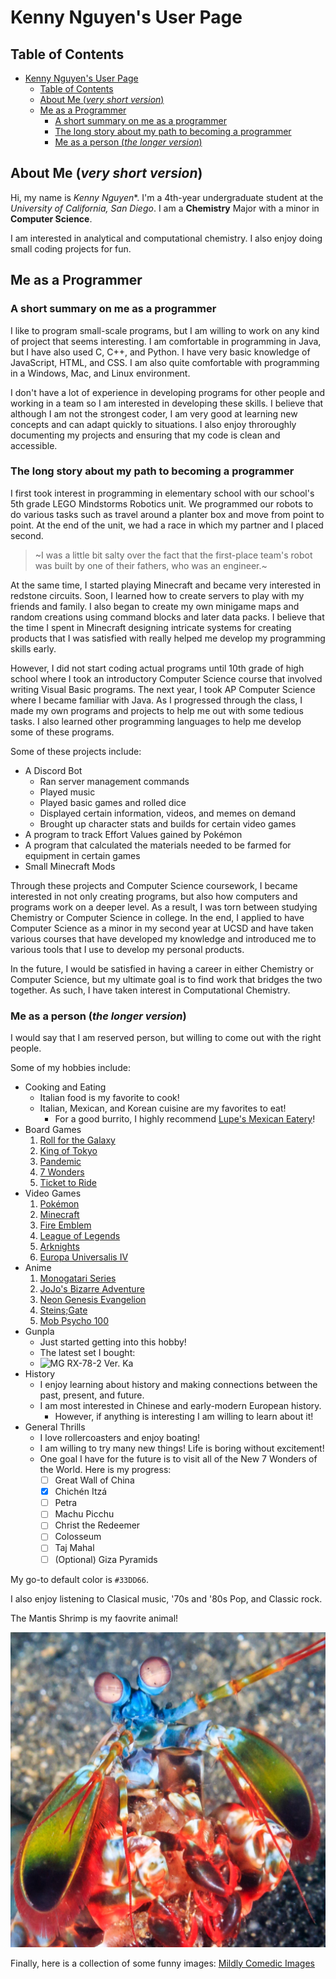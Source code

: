 # Kenny Nguyen's User Page

## Table of Contents

- [Kenny Nguyen's User Page](#kenny-nguyens-user-page)
  - [Table of Contents](#table-of-contents)
  - [About Me (*very short version*)](#about-me-very-short-version)
  - [Me as a Programmer](#me-as-a-programmer)
    - [A short summary on me as a programmer](#a-short-summary-on-me-as-a-programmer)
    - [The long story about my path to becoming a programmer](#the-long-story-about-my-path-to-becoming-a-programmer)
    - [Me as a person (*the longer version*)](#me-as-a-person-the-longer-version)

## About Me (*very short version*)

Hi, my name is *Kenny Nguyen**.
I'm a 4th-year undergraduate student at the *University of California, San Diego*.
I am a **Chemistry** Major with a minor in **Computer Science**.

I am interested in analytical and computational chemistry.
I also enjoy doing small coding projects for fun.

## Me as a Programmer

### A short summary on me as a programmer

I like to program small-scale programs, but I am willing to work on any kind of project that seems interesting.
I am comfortable in programming in Java, but I have also used C, C++, and Python.
I have very basic knowledge of JavaScript, HTML, and CSS.
I am also quite comfortable with programming in a Windows, Mac, and Linux environment.

I don't have a lot of experience in developing programs for other people and working in a team so I am interested in developing these skills.
I believe that although I am not the strongest coder, I am very good at learning new concepts and can adapt quickly to situations.
I also enjoy throroughly documenting my projects and ensuring that my code is clean and accessible.

### The long story about my path to becoming a programmer

I first took interest in programming in elementary school with our school's 5th grade LEGO Mindstorms Robotics unit.
We programmed our robots to do various tasks such as travel around a planter box and move from point to point.
At the end of the unit, we had a race in which my partner and I placed second.
> ~I was a little bit salty over the fact that the first-place team's robot was built by one of their fathers, who was an engineer.~

At the same time, I started playing Minecraft and became very interested in redstone circuits.
Soon, I learned how to create servers to play with my friends and family.
I also began to create my own minigame maps and random creations using command blocks and later data packs.
I believe that the time I spent in Minecraft designing intricate systems for creating products that I was satisfied with really helped me develop my programming skills early.

However, I did not start coding actual programs until 10th grade of high school where I took an introductory Computer Science course that involved writing Visual Basic programs.
The next year, I took AP Computer Science where I became familiar with Java.
As I progressed through the class, I made my own programs and projects to help me out with some tedious tasks. I also learned other programming languages to help me develop some of these programs.

Some of these projects include:

- A Discord Bot
  - Ran server management commands
  - Played music
  - Played basic games and rolled dice
  - Displayed certain information, videos, and memes on demand
  - Brought up character stats and builds for certain video games
- A program to track Effort Values gained by Pokémon
- A program that calculated the materials needed to be farmed for equipment in certain games
- Small Minecraft Mods

Through these projects and Computer Science coursework, I became interested in not only creating programs, but also how computers and programs work on a deeper level.
As a result, I was torn between studying Chemistry or Computer Science in college.
In the end, I applied to have Computer Science as a minor in my second year at UCSD and have taken various courses that have developed my knowledge and introduced me to various tools that I use to develop my personal products.

In the future, I would be satisfied in having a career in either Chemistry or Computer Science, but my ultimate goal is to find work that bridges the two together. As such, I have taken interest in Computational Chemistry.

### Me as a person (*the longer version*)

I would say that I am reserved person, but willing to come out with the right people.

Some of my hobbies include:

- Cooking and Eating
  - Italian food is my favorite to cook!
  - Italian, Mexican, and Korean cuisine are my favorites to eat!
    - For a good burrito, I highly recommend [Lupe's Mexican Eatery](https://www.eatlupes.com/)!
- Board Games
  1. [Roll for the Galaxy](https://boardgamegeek.com/boardgame/132531/roll-galaxy)
  2. [King of Tokyo](https://boardgamegeek.com/boardgame/70323/king-tokyo)
  3. [Pandemic](https://boardgamegeek.com/boardgame/30549/pandemic)
  4. [7 Wonders](https://boardgamegeek.com/boardgame/68448/7-wonders)
  5. [Ticket to Ride](https://boardgamegeek.com/boardgame/9209/ticket-ride)
- Video Games
  1. [Pokémon](https://en.wikipedia.org/wiki/Pok%C3%A9mon_(video_game_series))
  2. [Minecraft](https://en.wikipedia.org/wiki/Minecraft)
  3. [Fire Emblem](https://en.wikipedia.org/wiki/Fire_Emblem)
  4. [League of Legends](https://en.wikipedia.org/wiki/League_of_Legends)
  5. [Arknights](https://en.wikipedia.org/wiki/Arknights)
  6. [Europa Universalis IV](https://en.wikipedia.org/wiki/Europa_Universalis_IV)
- Anime
  1. [Monogatari Series](https://en.wikipedia.org/wiki/Monogatari_(series))
  2. [JoJo's Bizarre Adventure](https://en.wikipedia.org/wiki/JoJo%27s_Bizarre_Adventure)
  3. [Neon Genesis Evangelion](https://en.wikipedia.org/wiki/Neon_Genesis_Evangelion)
  4. [Steins;Gate](https://en.wikipedia.org/wiki/Steins;Gate)
  5. [Mob Psycho 100](https://en.wikipedia.org/wiki/Mob_Psycho_100)
- Gunpla
  - Just started getting into this hobby!
  - The latest set I bought:
  - ![MG RX-78-2 Ver. Ka](https://static.wikia.nocookie.net/gunplabuilders/images/e/e9/MG-RX-78-2-Gundam-Ver.Ka-boxart.jpg/revision/latest?cb=20171118083722)
- History
  - I enjoy learning about history and making connections between the past, present, and future.
  - I am most interested in Chinese and early-modern European history.
    - However, if anything is interesting I am willing to learn about it!
- General Thrills
  - I love rollercoasters and enjoy boating!
  - I am willing to try many new things! Life is boring without excitement!
  - One goal I have for the future is to visit all of the New 7 Wonders of the World. Here is my progress:
    - [ ] Great Wall of China
    - [X] Chichén Itzá
    - [ ] Petra
    - [ ] Machu Picchu
    - [ ] Christ the Redeemer
    - [ ] Colosseum
    - [ ] Taj Mahal
    - [ ] \(Optional) Giza Pyramids

My go-to default color is `#33DD66`.

I also enjoy listening to Clasical music, '70s and '80s Pop, and Classic rock.

The Mantis Shrimp is my faovrite animal!

![Mantis Shrimp](Mantis%20Shrimp.png)

Finally, here is a collection of some funny images:
[Mildly Comedic Images](/Mildly%20Comedic%20Images/)
